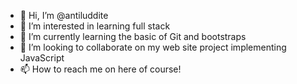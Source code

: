- 👋 Hi, I’m @antiluddite
- 👀 I’m interested in learning full stack
- 🌱 I’m currently learning the basic of Git and bootstraps
- 💞️ I’m looking to collaborate on my web site project implementing JavaScript
- 📫 How to reach me on here of course!

<!---
antiluddite/antiluddite is a ✨ special ✨ repository because its `README.md` (this file) appears on your GitHub profile.
You can click the Preview link to take a look at your changes.
--->
